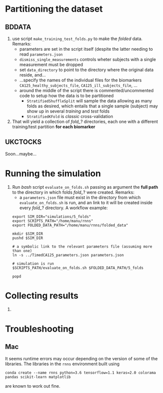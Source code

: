 # Partitioning the dataset

## BDDATA

1. use script `make_training_test_folds.py` to make the *folded* data. Remarks:
    - parameters are set in the script itself (despite the latter needing to read `parameters.json`
    - `dismiss_single_measurements` controls wheter subjects with a single measurement must be dropped
    - set `data_directory` to point to the directory where the original data reside, and...
    - ...specify the names of the individual files for the biomarkers `CA125_healthy_subjects_file`, `CA125_ill_subjects_file`, ...
    - around the middle of the script there is commented/uncommented code to setup how the data is to be partitioned
        - `StratifiedShuffleSplit` will sample the data allowing as many folds as desired, which entails that a single sample (subject) may show up in several *training* and *test* folds
        - `StratifiedKFold` is *classic* cross-validation
1. That will yield a collection of *fold_*? directories, each one with a different training/test partition **for each biomarker**

## UKCTOCKS

Soon...maybe...

# Running the simulation

1. Run *bash* script `evaluate_on_folds.sh` passing as argument the **full path** to the directory in which folds *fold_*? were created. Remarks:
    - a `parameters.json` file must exist in the directory from which `evaluate_on_folds.sh` is run, and an link to it will be created inside every *fold_*? directory. A workflow example:
    ```
    export SIM_DIR="simulations/5_folds"
    export SCRIPTS_PATH="/home/manu/rnns"
    export FOLDED_DATA_PATH="/home/manu/rnns/folded_data"
    
    mkdir $SIM_DIR
    pushd $SIM_DIR
    
    # a symbolic link to the relevant parameters file (assuming more than one) 
    ln -s ../TimedCA125_parameters.json parameters.json
    
    # simulation is run
    $SCRIPTS_PATH/evaluate_on_folds.sh $FOLDED_DATA_PATH/5_folds
    
    popd
	```

# Collecting results

1. 

# Troubleshooting

## Mac

It seems runtime errors may occur depending on the version of some of the libraries. The libraries in the `rnns` environment built using
```
conda create --name rnns python=3.6 tensorflow=1.1 keras=2.0 colorama pandas scikit-learn matplotlib
```
are known to work out fine.